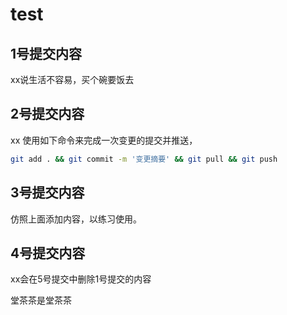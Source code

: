 ﻿# test

## 1号提交内容
xx说生活不容易，买个碗要饭去

## 2号提交内容
xx 使用如下命令来完成一次变更的提交并推送，
```bash
git add . && git commit -m '变更摘要' && git pull && git push
```

## 3号提交内容
仿照上面添加内容，以练习使用。

## 4号提交内容
xx会在5号提交中删除1号提交的内容

堂茶茶是堂茶茶